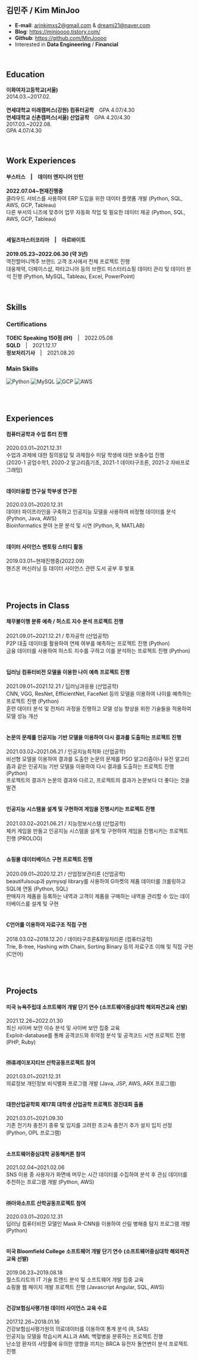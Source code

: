 
<br>

## 김민주 / Kim MinJoo

- **E-mail**: arinkimxs2@gmail.com  &  dreamj21@naver.com
- **Blog**: https://minjoooo.tistory.com/
- **Github**: https://github.com/MinJoooo
- Interested in **Data Engineering** / **Financial**

<br>

## Education

**이화여자고등학교(서울)**<br>
2014.03.~2017.02.<br>
<br>
**연세대학교 미래캠퍼스(강원) 컴퓨터공학**　GPA 4.07/4.30<br>
**연세대학교 신촌캠퍼스(서울) 산업공학**　GPA 4.20/4.30<br>
2017.03.~2022.08.<br>
GPA 4.07/4.30<br>

<br>

## Work Experiences

#### 부스터스　|　데이터 엔지니어 인턴
**2022.07.04~현재진행중<br>**
클라우드 서비스를 사용하여 ERP 도입을 위한 데이터 플랫폼 개발 (Python, SQL, AWS, GCP, Tableau)<br>
다른 부서의 니즈에 맞추어 업무 자동화 작업 및 필요한 데이터 제공 (Python, SQL, AWS, GCP, Tableau)<br>
<br>
#### 세일즈마스터코리아　|　아르바이트
**2019.05.23~2022.06.30 (약 3년)<br>**
역전할머니맥주 브랜드 고객 조사에서 전체 프로젝트 진행<br>
대웅제약, 더페이스샵, 파타고니아 등의 브랜드 미스터리쇼핑 데이터 관리 및 데이터 분석 진행 (Python, MySQL, Tableau, Excel, PowerPoint)<br>

<br>

## Skills

### Certifications

**TOEIC Speaking 150점 (IH)**　|　2022.05.08<br>
**SQLD**　|　2021.12.17<br>
**정보처리기사**　|　2021.08.20<br>

### Main Skills
<img alt="Python" src ="https://img.shields.io/badge/Python-3776AB.svg?&style=for-the-badge&logo=Python&logoColor=white"/> <img alt="MySQL" src ="https://img.shields.io/badge/MySQL-4479A1.svg?&style=for-the-badge&logo=MySQL&logoColor=white"/> <img alt="GCP" src ="https://img.shields.io/badge/GCP-4285F4.svg?&style=for-the-badge&logo=GCP&logoColor=white"/> <img alt="AWS" src ="https://img.shields.io/badge/AWS-232F3E.svg?&style=for-the-badge&logo=AWS&logoColor=white"/>

<br>
<br>

## Experiences

#### 컴퓨터공학과 수업 튜터 진행
2020.03.01~2021.12.31<br>
수업과 과제에 대한 질의응답 및 과제점수 미달 학생에 대한 보충수업 진행<br>
(2020-1 공업수학1, 2020-2 알고리즘기초, 2021-1 데이타구조론, 2021-2 자바프로그래밍)<br>
<br>
#### 데이터융합 연구실 학부생 연구원
2020.03.01~2020.12.31<br>
데이터 파이프라인을 구축하고 인공지능 모델을 사용하여 비정형 데이터를 분석 (Python, Java, AWS)<br>
Bioinformatics 분야 논문 분석 및 시연 (Python, R, MATLAB)<br>
<br>
#### 데이터 사이언스 멘토링 스터디 활동
2019.03.01~현재진행중(2022.09)<br>
핸즈온 머신러닝 등 데이터 사이언스 관련 도서 공부 후 발표<br>

<br>
<br>

## Projects in Class

#### 채무불이행 분류 예측 / 허스트 지수 분석 프로젝트 진행
2021.09.01~2021.12.21 / 투자공학 (산업공학)<br>
P2P 대출 데이터를 활용하여 연체 여부를 예측하는 프로젝트 진행 (Python)<br>
금융 데이터를 사용하여 허스트 지수를 구하고 이를 분석하는 프로젝트 진행 (Python)<br>
<br>
#### 딥러닝 컴퓨터비전 모델을 이용한 나이 예측 프로젝트 진행
2021.09.01~2021.12.21 / 딥러닝과응용 (산업공학)<br>
CNN, VGG, ResNet, EfficientNet, FaceNet 등의 모델을 이용하여 나이를 예측하는 프로젝트 진행 (Python)<br>
훈련 데이터 분석 및 전처리 과정을 진행하고 모델 성능 향상을 위한 기술들을 적용하여 모델 성능 개선<br>
<br>
#### 논문의 문제를 인공지능 기반 모델을 이용하여 다시 결과를 도출하는 프로젝트 진행
2021.03.02~2021.06.21 / 인공지능최적화 (산업공학)<br>
비선형 모델을 이용하여 결과를 도출한 논문의 문제를 PSO 알고리즘이나 유전 알고리즘과 같은 인공지능 기반 모델을 이용하여 다시 결과를 도출하는 프로젝트 진행 (Python)<br>
프로젝트의 결과가 논문의 결과와 다르고, 프로젝트의 결과가 논문보다 더 좋다는 것을 발견<br>
<br>
#### 인공지능 시스템을 설계 및 구현하여 게임을 진행시키는 프로젝트 진행
2021.03.02~2021.06.21 / 지능정보시스템 (산업공학)<br>
체커 게임을 만들고 인공지능 시스템을 설계 및 구현하여 게임을 진행시키는 프로젝트 진행 (PROLOG)<br>
<br>
#### 쇼핑몰 데이터베이스 구현 프로젝트 진행
2020.09.01~2020.12.21 / 산업정보관리론 (산업공학)<br>
beautifulsoup과 pymysql library를 사용하여 G마켓의 제품 데이터를 크롤링하고 SQL에 연동 (Python, SQL)<br>
판매자가 제품을 등록하는 내역과 고객이 제품을 구매하는 내역을 관리할 수 있는 데이터베이스를 설계 및 구현<br>
<br>
#### C언어를 이용하여 자료구조 직접 구현
2018.03.02~2018.12.20 / 데이타구조론&화일처리론 (컴퓨터공학)<br>
Trie, B-tree, Hashing with Chain, Sorting Binary 등의 자료구조 이해 및 직접 구현 (C언어)<br>

<br>
<br>

## Projects

#### 미국 뉴욕주립대 소프트웨어 개발 단기 연수 (소프트웨어중심대학 해외파견교육 선발)
2021.12.26~2022.01.30<br>
최신 사이버 보안 이슈 분석 및 사이버 보안 집중 교육<br>
Exploit-database를 통해 공격코드와 취약점 분석 및 공격코드 시연 프로젝트 진행 (PHP, Ruby)<br>
<br>
#### ㈜휴레이포지티브 산학공동프로젝트 참여
2021.03.01~2021.12.31<br>
의료정보 개인정보 비식별화 프로그램 개발 (Java, JSP, AWS, ARX 프로그램)<br>
<br>
#### 대한산업공학회 제17회 대학생 산업공학 프로젝트 경진대회 출품
2021.03.01~2021.09.30<br>
기존 전기차 충전기 종류 및 입지를 고려한 초고속 충전기 추가 설치 입지 선정 (Python, OPL 프로그램)<br>
<br>
#### 소프트웨어중심대학 공동해커톤 참여
2021.02.04~2021.02.06<br>
SNS 이용 중 사용자가 화면에 머무는 시간 데이터를 수집하여 분석 후 관심 데이터를 추천하는 프로그램 개발 (Python, AWS)<br>
<br>
#### ㈜아와소프트 산학공동프로젝트 참여
2020.03.01~2020.12.31<br>
딥러닝 컴퓨터비전 모델인 Mask R-CNN을 이용하여 산림 병해충 탐지 프로그램 개발 (Python)<br>
<br>
#### 미국 Bloomfield College 소프트웨어 개발 단기 연수 (소프트웨어중심대학 해외파견교육 선발)
2019.06.23~2019.08.18<br>
월스트리트의 IT 기술 트렌드 분석 및 소프트웨어 개발 집중 교육<br> 
쇼핑몰 웹 페이지 개발 프로젝트 진행 (Javascript Angular, SQL, AWS)<br>
<br>
#### 건강보험심사평가원 데이터 사이언스 교육 수료
2017.12.26~2018.01.16<br>
건강보험심사평가원의 의료데이터를 이용하여 통계 분석 (R, SAS)<br>
인공지능 모델을 학습시켜 ALL과 AML 백혈병을 분류하는 프로젝트 진행<br>
난소암 환자의 사망률에 유의한 영향을 끼치는 BRCA 유전자 돌연변이 분석 프로젝트 진행<br>

<br>
